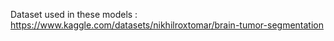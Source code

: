 Dataset used in these models : https://www.kaggle.com/datasets/nikhilroxtomar/brain-tumor-segmentation
